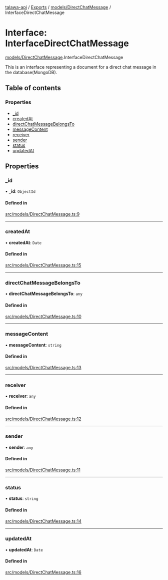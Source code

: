 [talawa-api](../README.md) / [Exports](../modules.md) / [models/DirectChatMessage](../modules/models_DirectChatMessage.md) / InterfaceDirectChatMessage

# Interface: InterfaceDirectChatMessage

[models/DirectChatMessage](../modules/models_DirectChatMessage.md).InterfaceDirectChatMessage

This is an interface representing a document for a direct chat message in the database(MongoDB).

## Table of contents

### Properties

- [\_id](models_DirectChatMessage.InterfaceDirectChatMessage.md#_id)
- [createdAt](models_DirectChatMessage.InterfaceDirectChatMessage.md#createdat)
- [directChatMessageBelongsTo](models_DirectChatMessage.InterfaceDirectChatMessage.md#directchatmessagebelongsto)
- [messageContent](models_DirectChatMessage.InterfaceDirectChatMessage.md#messagecontent)
- [receiver](models_DirectChatMessage.InterfaceDirectChatMessage.md#receiver)
- [sender](models_DirectChatMessage.InterfaceDirectChatMessage.md#sender)
- [status](models_DirectChatMessage.InterfaceDirectChatMessage.md#status)
- [updatedAt](models_DirectChatMessage.InterfaceDirectChatMessage.md#updatedat)

## Properties

### \_id

• **\_id**: `ObjectId`

#### Defined in

[src/models/DirectChatMessage.ts:9](https://github.com/PalisadoesFoundation/talawa-api/blob/ae7aa4f/src/models/DirectChatMessage.ts#L9)

___

### createdAt

• **createdAt**: `Date`

#### Defined in

[src/models/DirectChatMessage.ts:15](https://github.com/PalisadoesFoundation/talawa-api/blob/ae7aa4f/src/models/DirectChatMessage.ts#L15)

___

### directChatMessageBelongsTo

• **directChatMessageBelongsTo**: `any`

#### Defined in

[src/models/DirectChatMessage.ts:10](https://github.com/PalisadoesFoundation/talawa-api/blob/ae7aa4f/src/models/DirectChatMessage.ts#L10)

___

### messageContent

• **messageContent**: `string`

#### Defined in

[src/models/DirectChatMessage.ts:13](https://github.com/PalisadoesFoundation/talawa-api/blob/ae7aa4f/src/models/DirectChatMessage.ts#L13)

___

### receiver

• **receiver**: `any`

#### Defined in

[src/models/DirectChatMessage.ts:12](https://github.com/PalisadoesFoundation/talawa-api/blob/ae7aa4f/src/models/DirectChatMessage.ts#L12)

___

### sender

• **sender**: `any`

#### Defined in

[src/models/DirectChatMessage.ts:11](https://github.com/PalisadoesFoundation/talawa-api/blob/ae7aa4f/src/models/DirectChatMessage.ts#L11)

___

### status

• **status**: `string`

#### Defined in

[src/models/DirectChatMessage.ts:14](https://github.com/PalisadoesFoundation/talawa-api/blob/ae7aa4f/src/models/DirectChatMessage.ts#L14)

___

### updatedAt

• **updatedAt**: `Date`

#### Defined in

[src/models/DirectChatMessage.ts:16](https://github.com/PalisadoesFoundation/talawa-api/blob/ae7aa4f/src/models/DirectChatMessage.ts#L16)
